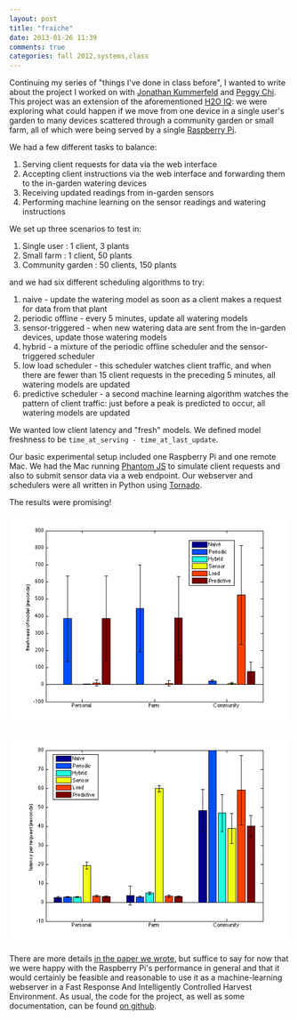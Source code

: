 ```yaml
---
layout: post
title: "fraiche"
date: 2013-01-26 11:39
comments: true
categories: fall 2012,systems,class
---
```


Continuing my series of "things I've done in class before", I wanted to write about the project I worked on with [Jonathan Kummerfeld](http://jkk.name) and [Peggy Chi](http://www.cs.berkeley.edu/~peggychi/).  This project was an extension of the aforementioned [H2O IQ](/blog/2013/01/18/h2o-iq/): we were exploring what could happen if we move from one device in a single user's garden to many devices scattered through a community garden or small farm, all of which were being served by a single [Raspberry Pi](http://raspberrypi.org).

We had a few different tasks to balance:

1. Serving client requests for data via the web interface
2. Accepting client instructions via the web interface and forwarding them to the in-garden watering devices
3. Receiving updated readings from in-garden sensors
4. Performing machine learning on the sensor readings and watering instructions

We set up three scenarios to test in:

1. Single user : 1 client, 3 plants
2. Small farm : 1 client, 50 plants
3. Community garden : 50 clients, 150 plants

and we had six different scheduling algorithms to try:

1. naive - update the watering model as soon as a client makes a request for data from that plant
2. periodic offline - every 5 minutes, update all watering models
3. sensor-triggered - when new watering data are sent from the in-garden devices, update those watering models
4. hybrid - a mixture of the periodic offline scheduler and the sensor-triggered scheduler
5. low load scheduler - this scheduler watches client traffic, and when there are fewer than 15 client requests in the preceding 5 minutes, all watering models are updated
6. predictive scheduler - a second machine learning algorithm watches the pattern of client traffic: just before a peak is predicted to occur, all watering models are updated

We wanted low client latency and "fresh" models.  We defined model freshness to be `time_at_serving - time_at_last_update`.

Our basic experimental setup included one Raspberry Pi and one remote Mac.  We had the Mac running [Phantom JS](http://phantomjs.org) to simulate client requests and also to submit sensor data via a web endpoint.  Our webserver and schedulers were all written in Python using [Tornado](http://tornadoweb.org).

The results were promising!

![Freshness per scheduler in each scenario](/images/fraiche-freshness.png)

![Latency per scheduler in each scenario](/images/fraiche-latency.png)

There are more details [in the paper we wrote](/assets/fraiche.pdf), but suffice to say for now that we were happy with the Raspberry Pi's performance in general and that it would certainly be feasible and reasonable to use it as a machine-learning webserver in a Fast Response And Intelligently Controlled Harvest Environment.  As usual, the code for the project, as well as some documentation, can be found [on github](https://github.com/valkyriesavage/fraiche).
